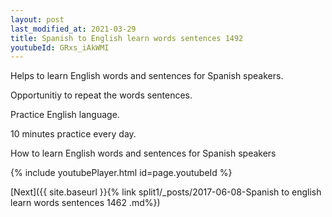 ```yaml
---
layout: post
last_modified_at: 2021-03-29
title: Spanish to English learn words sentences 1492 
youtubeId: GRxs_iAkWMI
---
```

 
 
Helps to learn English words and sentences for Spanish speakers.

Opportunitiy to repeat the words sentences. 

Practice English language. 
 
10 minutes practice every day. 
 
How to learn English words and sentences for Spanish speakers 
 
{% include youtubePlayer.html id=page.youtubeId %}
 
 
[Next]({{ site.baseurl }}{% link  split1/_posts/2017-06-08-Spanish to english learn words sentences 1462 .md%})
 
